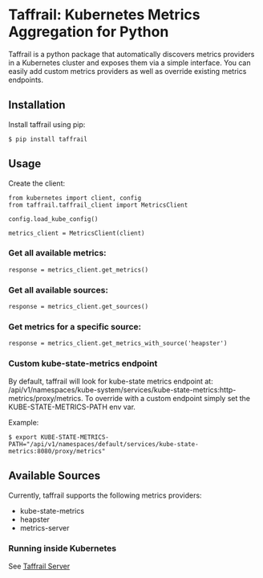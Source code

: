 Taffrail: Kubernetes Metrics Aggregation for Python
===================================================


Taffrail is a python package that automatically discovers metrics providers in a Kubernetes cluster and exposes them via a simple interface.
You can easily add custom metrics providers as well as override existing metrics endpoints.


Installation
------------

Install taffrail using pip:

`$ pip install taffrail`

Usage
-----

Create the client:

```
from kubernetes import client, config
from taffrail.taffrail_client import MetricsClient

config.load_kube_config()

metrics_client = MetricsClient(client)
```


### Get all available metrics:

```
response = metrics_client.get_metrics()
```

### Get all available sources:

```
response = metrics_client.get_sources()
```

### Get metrics for a specific source:

```
response = metrics_client.get_metrics_with_source('heapster')
```

### Custom kube-state-metrics endpoint

By default, taffrail will look for kube-state metrics endpoint at: /api/v1/namespaces/kube-system/services/kube-state-metrics:http-metrics/proxy/metrics.
To override with a custom endpoint simply set the KUBE-STATE-METRICS-PATH env var.

Example:

`$ export KUBE-STATE-METRICS-PATH="/api/v1/namespaces/default/services/kube-state-metrics:8080/proxy/metrics"`


Available Sources
-----------------

Currently, taffrail supports the following metrics providers:

* kube-state-metrics
* heapster
* metrics-server

### Running inside Kubernetes

See [Taffrail Server]

[Taffrail Server]: https://github.com/taffrailmetrics/taffrailserver

